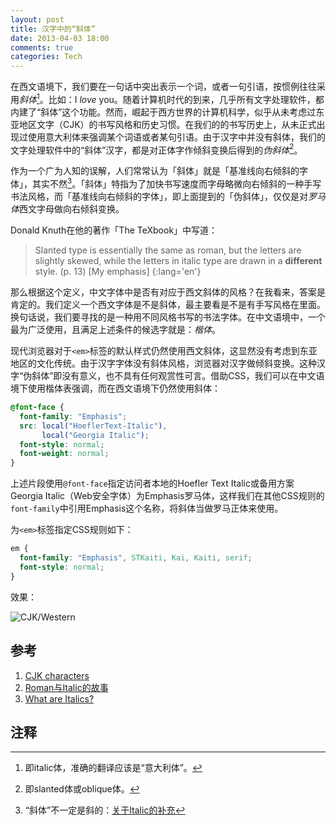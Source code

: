 ```yaml
---
layout: post
title: 汉字中的“斜体”
date: 2013-04-03 18:00
comments: true
categories: Tech
---
```


在西文语境下，我们要在一句话中突出表示一个词，或者一句引语，按惯例往往采用*斜体*[^italic]。比如：I *love* you。随着计算机时代的到来，几乎所有文字处理软件，都内建了“斜体”这个功能。然而，崛起于西方世界的计算机科学，似乎从未考虑过东亚地区文字（CJK）的书写风格和历史习惯。在我们的的书写历史上，从未正式出现过使用意大利体来强调某个词语或者某句引语。由于汉字中并没有斜体，我们的文字处理软件中的“斜体”汉字，都是对正体字作倾斜变换后得到的*伪斜体*[^oblique]。

作为一个广为人知的误解，人们常常认为「斜体」就是「基准线向右倾斜的字体」，其实不然[^misuse]。「斜体」特指为了加快书写速度而字母略微向右倾斜的一种手写书法风格，而「基准线向右倾斜的字体」，即上面提到的「伪斜体」，仅仅是对*罗马体*西文字母做向右倾斜变换。

Donald Knuth在他的著作「The TeXbook」中写道：

> Slanted type is essentially the same as roman, but the letters are slightly
> skewed, while the letters in italic type are drawn in a **different** style.
> (p. 13) [My emphasis]
{:lang='en'}

那么根据这个定义，中文字体中是否有对应于西文斜体的风格？在我看来，答案是肯定的。我们定义一个西文字体是不是斜体，最主要看是不是有手写风格在里面。换句话说，我们要寻找的是一种用不同风格书写的书法字体。在中文语境中，一个最为广泛使用，且满足上述条件的候选字就是：*楷体*。

<!-- more -->

现代浏览器对于`<em>`标签的默认样式仍然使用西文斜体，这显然没有考虑到东亚地区的文化传统。由于汉字字体没有斜体风格，浏览器对汉字做倾斜变换。这种汉字“伪斜体”即没有意义，也不具有任何观赏性可言。借助CSS，我们可以在中文语境下使用楷体表强调，而在西文语境下仍然使用斜体：

```css
@font-face {
  font-family: "Emphasis";
  src: local("HoeflerText-Italic"),
       local("Georgia Italic");
  font-style: normal;
  font-weight: normal;
}
```
上述片段使用`@font-face`指定访问者本地的Hoefler Text Italic或备用方案Georgia
Italic（Web安全字体）为Emphasis罗马体，这样我们在其他CSS规则的`font-family`中引用Emphasis这个名称，将斜体当做罗马正体来使用。

为`<em>`标签指定CSS规则如下：

```css
em {
  font-family: "Emphasis", STKaiti, Kai, Kaiti, serif;
  font-style: normal;
}
```

效果：

![CJK/Western](http://i.minus.com/ibdEYz1iVJvhZS.png)

## 参考

1. [CJK characters](http://en.wikipedia.org/wiki/CJK_characters)
2. [Roman与Italic的故事](http://www.typeisbeautiful.com/2010/01/1923/)
3. [What are Italics?](http://gniw.ca/cjk-italics.php)

## 注释

[^italic]: 即italic体，准确的翻译应该是“意大利体”。
[^misuse]: “斜体”不一定是斜的：[关于Italic的补充](http://www.typeisbeautiful.com/2010/03/2208/)
[^oblique]: 即slanted体或oblique体。

